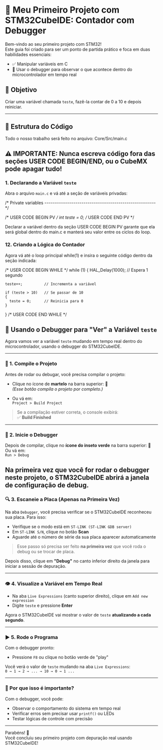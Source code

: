 # 🧠 Meu Primeiro Projeto com STM32CubeIDE: Contador com Debugger

Bem-vindo ao seu primeiro projeto com STM32!  
Este guia foi criado para ser um ponto de partida prático e foca em duas habilidades essenciais:

- ✅ Manipular variáveis em C  
- 🐞 Usar o debugger para observar o que acontece dentro do microcontrolador em tempo real  

## 🎯 Objetivo

Criar uma variável chamada `teste`, fazê-la contar de 0 a 10 e depois reiniciar.

---

## 📁 Estrutura do Código

Todo o nosso trabalho será feito no arquivo:
Core/Src/main.c

⚠️ IMPORTANTE: Nunca escreva código fora das seções USER CODE BEGIN/END, ou o CubeMX pode apagar tudo!
---

### 1️. Declarando a Variável `teste`

Abra o arquivo `main.c` e vá até a seção de variáveis privadas:


/* Private variables ---------------------------------------------------------*/

/* USER CODE BEGIN PV */
int teste = 0;
/* USER CODE END PV */


Declarar a variável dentro da seção USER CODE BEGIN PV garante que ela será global dentro do main.c e manterá seu valor entre os ciclos do loop. 

### 12. Criando a Lógica do Contador
Agora vá até o loop principal while(1) e insira o seguinte código dentro da seção indicada:


/* USER CODE BEGIN WHILE */
  while (1)
  {
    HAL_Delay(1000);  // Espera 1 segundo

    teste++;          // Incrementa a variável

    if (teste > 10)   // Se passar de 10
    {
      teste = 0;      // Reinicia para 0
    }
  }
/* USER CODE END WHILE */


## 🐞 Usando o Debugger para "Ver" a Variável `teste`

Agora vamos ver a variável `teste` mudando em tempo real dentro do microcontrolador, usando o debugger do STM32CubeIDE.

---

### 🧱 1. Compile o Projeto

Antes de rodar ou debugar, você precisa compilar o projeto:

- Clique no ícone de **martelo** na barra superior: 🔨  
  *(Esse botão compila o projeto por completo.)*

- Ou vá em:  
  `Project > Build Project`

> Se a compilação estiver correta, o console exibirá:  
> ✅ **Build Finished**

---

### 🐛 2. Inicie o Debugger

Depois de compilar, clique no **ícone do inseto verde** na barra superior: 🐞  
Ou vá em:  
`Run > Debug`

Na **primeira vez que você for rodar o debugger neste projeto**, o STM32CubeIDE abrirá a janela de configuração de debug.
---

### 🔍 3. Escaneie a Placa (Apenas na Primeira Vez)

Na aba `Debugger`, você precisa verificar se o STM32CubeIDE reconheceu sua placa. Para isso:

- Verifique se o modo está em `ST-LINK (ST-LINK GDB server)`
- Em `ST-LINK S/N`, clique no botão **Scan**
- Aguarde até o número de série da sua placa aparecer automaticamente

> Esse passo só precisa ser feito **na primeira vez** que você roda o debug ou se trocar de placa.

Depois disso, clique em **"Debug"** no canto inferior direito da janela para iniciar a sessão de depuração.

---

### 👁️ 4. Visualize a Variável em Tempo Real

- Na aba `Live Expressions` (canto superior direito), clique em `Add new expression`
- Digite `teste` e pressione **Enter**

Agora o STM32CubeIDE vai mostrar o valor de `teste` **atualizando a cada segundo**.

---

### ▶️ 5. Rode o Programa

Com o debugger pronto:

- Pressione `F8` ou clique no botão verde de "play"

Você verá o valor de `teste` mudando na aba `Live Expressions`:  
`0 → 1 → 2 → ... → 10 → 0 → 1 ...`

---

### 🧠 Por que isso é importante?

Com o debugger, você pode:

- Observar o comportamento do sistema em tempo real  
- Verificar erros sem precisar usar `printf()` ou LEDs  
- Testar lógicas de controle com precisão

---

Parabéns! 🎉  
Você concluiu seu primeiro projeto com depuração real usando STM32CubeIDE!


